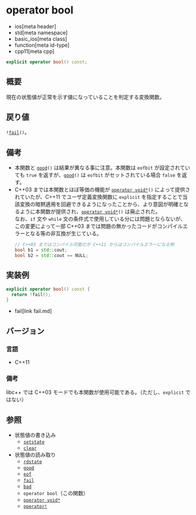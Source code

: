 # operator bool
* ios[meta header]
* std[meta namespace]
* basic_ios[meta class]
* function[meta id-type]
* cpp11[meta cpp]

```cpp
explicit operator bool() const;
```

## 概要
現在の状態値が正常を示す値になっていることを判定する変換関数。

## 戻り値
`!`[`fail`](fail.md)`()`。

## 備考
- 本関数と [`good`](good.md)`()` は結果が異なる事に注意。本関数は `eofbit` が設定されていても `true` を返すが、[`good`](good.md)`()` は `eofbit` がセットされている場合 `false` を返す。
- C++03 までは本関数とほぼ等価の機能が [`operator void*`](op_voidptr.md)`()` によって提供されていたが、C++11 でユーザ定義変換関数に `explicit` を指定することで当該変換の暗黙適用を回避できるようになったことから、より意図が明確となるように本関数が提供され、[`operator void*`](op_voidptr.md)`()` は廃止された。  
	なお、`if` 文や `while` 文の条件式で使用している分には問題とならないが、この変更によって一部 C++03 までは問題の無かったコードがコンパイルエラーとなる等の非互換が生じている。
    ```cpp
    // C++03 まではコンパイル可能だが C++11 からはコンパイルエラーになる例
    bool b1 = std::cout;
    bool b2 = std::cout == NULL;
    ```


## 実装例
```cpp
explicit operator bool() const {
  return !fail();
}
```
* fail[link fail.md]

## バージョン
### 言語
- C++11

### 備考
libc++ では C++03 モードでも本関数が使用可能である。（ただし、`explicit` ではない）

## 参照
- 状態値の書き込み
    - [`setstate`](setstate.md)
    - [`clear`](clear.md)
- 状態値の読み取り
    - [`rdstate`](rdstate.md)
    - [`good`](good.md)
    - [`eof`](eof.md)
    - [`fail`](fail.md)
    - [`bad`](bad.md)
    - `operator bool`（この関数）
    - [`operator void*`](op_voidptr.md)
    - [`operator!`](op_not.md)
